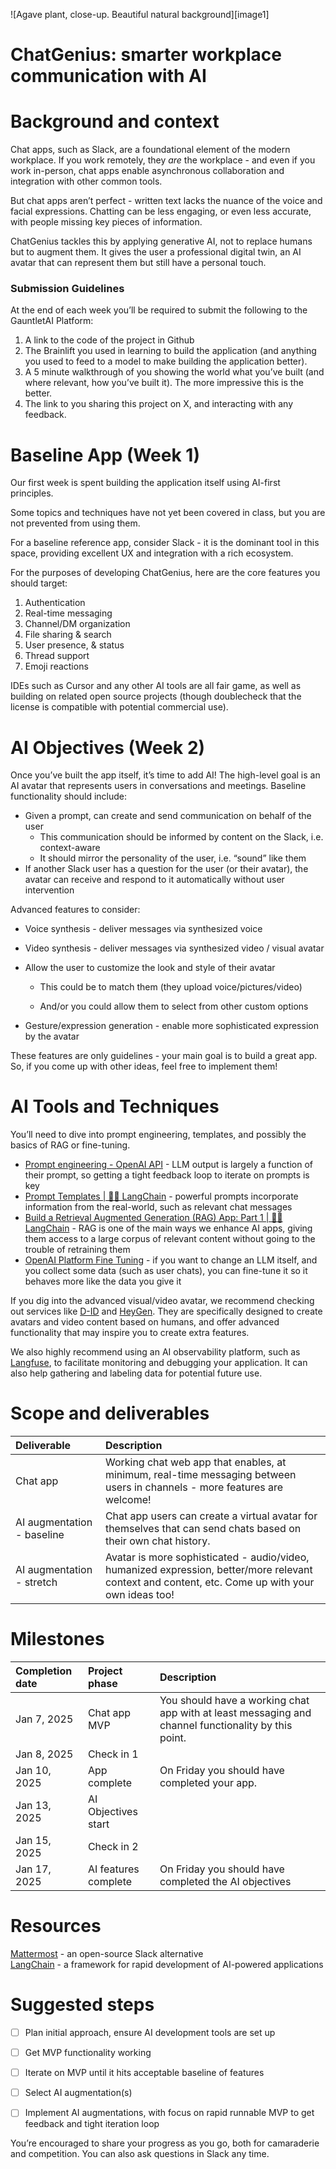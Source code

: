 ![Agave plant, close-up. Beautiful natural background][image1]

# ChatGenius: smarter workplace communication with AI

# Background and context

Chat apps, such as Slack, are a foundational element of the modern workplace. If you work remotely, they *are* the workplace \- and even if you work in-person, chat apps enable asynchronous collaboration and integration with other common tools.

But chat apps aren’t perfect \- written text lacks the nuance of the voice and facial expressions. Chatting can be less engaging, or even less accurate, with people missing key pieces of information.

ChatGenius tackles this by applying generative AI, not to replace humans but to augment them. It gives the user a professional digital twin, an AI avatar that can represent them but still have a personal touch.

### Submission Guidelines

At the end of each week you’ll be required to submit the following to the GauntletAI Platform:

1. A link to the code of the project in Github  
2. The Brainlift you used in learning to build the application (and anything you used to feed to a model to make building the application better).  
3. A 5 minute walkthrough of you showing the world what you’ve built (and where relevant, how you’ve built it). The more impressive this is the better.  
4. The link to you sharing this project on X, and interacting with any feedback.

# Baseline App (Week 1\)

Our first week is spent building the application itself using AI-first principles.

Some topics and techniques have not yet been covered in class, but you are not prevented from using them.

For a baseline reference app, consider Slack \- it is the dominant tool in this space, providing excellent UX and integration with a rich ecosystem.

For the purposes of developing ChatGenius, here are the core features you should target:

1. Authentication  
2. Real-time messaging  
3. Channel/DM organization  
4. File sharing & search  
5. User presence, & status  
6. Thread support  
7. Emoji reactions

IDEs such as Cursor and any other AI tools are all fair game, as well as building on related open source projects (though doublecheck that the license is compatible with potential commercial use).

# AI Objectives (Week 2\)

Once you’ve built the app itself, it’s time to add AI\! The high-level goal is an AI avatar that represents users in conversations and meetings. Baseline functionality should include:

* Given a prompt, can create and send communication on behalf of the user  
  * This communication should be informed by content on the Slack, i.e. context-aware  
  * It should mirror the personality of the user, i.e. “sound” like them  
* If another Slack user has a question for the user (or their avatar), the avatar can receive and respond to it automatically without user intervention

Advanced features to consider:

* Voice synthesis \- deliver messages via synthesized voice

* Video synthesis \- deliver messages via synthesized video / visual avatar

* Allow the user to customize the look and style of their avatar

  * This could be to match them (they upload voice/pictures/video)

  * And/or you could allow them to select from other custom options

* Gesture/expression generation \- enable more sophisticated expression by the avatar

These features are only guidelines \- your main goal is to build a great app. So, if you come up with other ideas, feel free to implement them\!

# AI Tools and Techniques

You’ll need to dive into prompt engineering, templates, and possibly the basics of RAG or fine-tuning.

* [Prompt engineering \- OpenAI API](https://platform.openai.com/docs/guides/prompt-engineering) \- LLM output is largely a function of their prompt, so getting a tight feedback loop to iterate on prompts is key  
* [Prompt Templates | 🦜️🔗 LangChain](https://python.langchain.com/docs/concepts/prompt_templates/) \- powerful prompts incorporate information from the real-world, such as relevant chat messages  
* [Build a Retrieval Augmented Generation (RAG) App: Part 1 | 🦜️🔗 LangChain](https://python.langchain.com/docs/tutorials/rag/) \- RAG is one of the main ways we enhance AI apps, giving them access to a large corpus of relevant content without going to the trouble of retraining them  
* [OpenAI Platform Fine Tuning](https://platform.openai.com/docs/guides/fine-tuning) \- if you want to change an LLM itself, and you collect some data (such as user chats),  you can fine-tune it so it behaves more like the data you give it

If you dig into the advanced visual/video avatar, we recommend checking out services like [D-ID](https://www.d-id.com/) and [HeyGen](https://www.heygen.com/). They are specifically designed to create avatars and video content based on humans, and offer advanced functionality that may inspire you to create extra features.

We also highly recommend using an AI observability platform, such as [Langfuse](https://langfuse.com/), to facilitate monitoring and debugging your application. It can also help gathering and labeling data for potential future use.

# Scope and deliverables

| Deliverable | Description |
| :---- | :---- |
| Chat app | Working chat web app that enables, at minimum, real-time messaging between users in channels \-  more features are welcome\! |
| AI augmentation \- baseline | Chat app users can create a virtual avatar for themselves that can send chats based on their own chat history. |
| AI augmentation \- stretch | Avatar is more sophisticated \- audio/video, humanized expression, better/more relevant context and content, etc. Come up with your own ideas too\! |

# Milestones

| Completion date | Project phase | Description |
| :---- | :---- | :---- |
| Jan 7, 2025 | Chat app MVP | You should have a working chat app with at least messaging and channel functionality by this point. |
| Jan 8, 2025 | Check in 1 |  |
| Jan 10, 2025 | App complete | On Friday you should have completed your app. |
| Jan 13, 2025 | AI Objectives start |  |
| Jan 15, 2025 | Check in 2 |  |
| Jan 17, 2025 | AI features complete | On Friday you should have completed the AI objectives |

# Resources

[Mattermost](https://github.com/mattermost/mattermost) \- an open-source Slack alternative  
[LangChain](https://www.langchain.com/) \- a framework for rapid development of AI-powered applications

# Suggested steps

- [ ] Plan initial approach, ensure AI development tools are set up

- [ ] Get MVP functionality working

- [ ] Iterate on MVP until it hits acceptable baseline of features

- [ ] Select AI augmentation(s)

- [ ] Implement AI augmentations, with focus on rapid runnable MVP to get feedback and tight iteration loop

You’re encouraged to share your progress as you go, both for camaraderie and competition. You can also ask questions in Slack any time.
